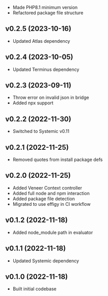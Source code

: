 * Made PHP8.1 minimum version
* Refactored package file structure

## v0.2.5 (2023-10-16)
* Updated Atlas dependency

## v0.2.4 (2023-10-05)
* Updated Terminus dependency

## v0.2.3 (2023-09-11)
* Throw error on invalid json in bridge
* Added npx support

## v0.2.2 (2022-11-30)
* Switched to Systemic v0.11

## v0.2.1 (2022-11-25)
* Removed quotes from install package defs

## v0.2.0 (2022-11-25)
* Added Veneer Context controller
* Added full node and npm interaction
* Added package file detection
* Migrated to use effigy in CI workflow

## v0.1.2 (2022-11-18)
* Added node_module path in evaluator

## v0.1.1 (2022-11-18)
* Updated Systemic dependency

## v0.1.0 (2022-11-18)
* Built initial codebase
